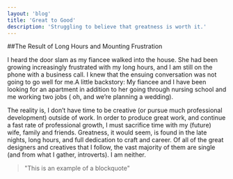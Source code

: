 ```yaml
---
layout: 'blog'
title: 'Great to Good'
description: 'Struggling to believe that greatness is worth it.'
---
```


##The Result of Long Hours and Mounting Frustration

I heard the door slam as my fiancee walked into the house. She had been growing increasingly frustrated with my long hours, and I am still on the phone with a business call. I knew that the ensuing conversation was not going to go well for me.A little backstory: My fiancee and I have been looking for an apartment in addition to her going through nursing school and me working two jobs ( oh, and we’re planning a wedding).

The reality is, I don’t have time to be creative (or pursue much professional development) outside of work. In order to produce great work, and continue a fast rate of professional growth, I must sacrifice time with my (future) wife, family and friends. Greatness, it would seem, is found in the late nights, long hours, and full dedication to craft and career. Of all of the great designers and creatives that I follow, the vast majority of them are single (and from what I gather, introverts). I am neither.

>"This is an example of a blockquote"